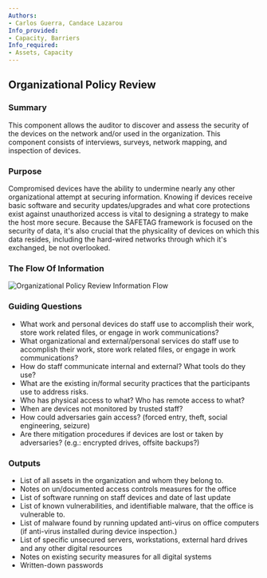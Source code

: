 ```yaml
---
Authors:
- Carlos Guerra, Candace Lazarou
Info_provided:
- Capacity, Barriers
Info_required:
- Assets, Capacity
---
```


## Organizational Policy Review

### Summary

This component allows the auditor to discover and assess the security of the devices on the network and/or used in the organization. This component consists of interviews, surveys, network mapping, and inspection of devices.

### Purpose

Compromised devices have the ability to undermine nearly any other organizational attempt at securing information. Knowing if devices receive basic software and security updates/upgrades and what core protections exist against unauthorized access is vital to designing a strategy to make the host more secure. Because the SAFETAG framework is focused on the security of data, it's also crucial that the physicality of devices on which this data resides, including the hard-wired networks through which it's exchanged, be not overlooked.

### The Flow Of Information
![Organizational Policy Review Information Flow](images/info_flows/organizational_policies.svg)

### Guiding Questions

* What work and personal devices do staff use to accomplish their work, store work related files, or engage in work communications?
* What organizational and external/personal services  do staff use to accomplish their work, store work related files, or engage in work communications?
* How do staff communicate internal and external? What tools do they use?
* What are the existing in/formal security practices that the participants use to address risks.
* Who has physical access to what? Who has remote access to what?
* When are devices not monitored by trusted staff?
* How could adversaries gain access? (forced entry, theft, social engineering, seizure)
* Are there mitigation procedures if devices are lost or taken by adversaries? (e.g.: encrypted drives, offsite backups?)




### Outputs

* List of all assets in the organization and whom they belong to.
* Notes on un/documented access controls measures for the office
* List of software running on staff devices and date of last update
* List of known vulnerabilities, and identifiable malware, that the office is vulnerable to.
* List of malware found by running updated anti-virus on office computers (if anti-virus installed during device inspection.)
* List of specific unsecured servers, workstations, external hard   drives and any other digital resources
* Notes on existing security measures for all digital systems
* Written-down passwords
 
